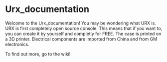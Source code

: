 # Urx_documentation
Welcome to the Urx_documentation! You may be wondering what URX is. URX is first completely open source console. This means that if you want to, you can create it by yourself and completly for FREE. The case is printed on a 3D printer. Electrical components are imported from China and from GM electronics.

To find out more, go to the wiki!
